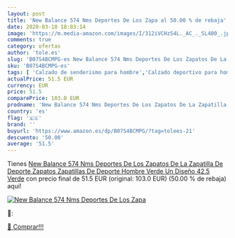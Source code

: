 ```yaml
---
layout: post
title: 'New Balance 574 Nms Deportes De Los Zapa al 50.00 % de rebaja'
date: 2020-03-10 18:03:14
image: 'https://m.media-amazon.com/images/I/312iVCHzS4L._AC_._SL400_.jpg'
comments: true
category: ofertas
author: 'tole.es'
slug: 'B07S4BCMPG-es New Balance 574 Nms Deportes De Los Zapatos De La...'
sku: 'B07S4BCMPG-es'
tags: [ 'Calzado de senderismo para hombre','Calzado deportivo para hombre','Chanclas y sandalias de piscina para hombre','Zapatillas de senderismo para hombre','Zapatillas y calzado deportivo para hombre','Zapatos','Zapatos para hombre','Zapatos y complementos','zapatilla','zapatos', ]
actualPrice: 51.5 EUR
currency: EUR
price: 51.5
comparePrice: 103.0 EUR
prodname: 'New Balance 574 Nms Deportes De Los Zapatos De La Zapatilla De Deporte Zapatos Zapatillas De Deporte Hombre Verde  Un Diseño  42.5  Verde'
country: 'es'
flag: '🇪🇸'
brand: ''
buyurl: 'https://www.amazon.es/dp/B07S4BCMPG/?tag=tolees-21'
descuento: '50.00'
average: '51.5'
---
```


Tienes [New Balance 574 Nms Deportes De Los Zapatos De La Zapatilla De Deporte Zapatos Zapatillas De Deporte Hombre Verde  Un Diseño  42.5  Verde](https://www.amazon.es/dp/B07S4BCMPG/?tag=tolees-21) con precio final de  51.5 EUR (original: 103.0 EUR) (50.00 %  de rebaja) aqui!

[![New Balance 574 Nms Deportes De Los Zapa](https://m.media-amazon.com/images/I/312iVCHzS4L._AC_._SL400_.jpg)](https://www.amazon.es/dp/B07S4BCMPG/?tag=tolees-21)

🔎:


[🛒 Comprar!!!](https://www.amazon.es/dp/B07S4BCMPG/?tag=tolees-21)
